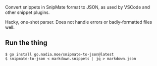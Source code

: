 Convert snippets in SnipMate format to JSON, as used by VSCode and other snippet plugins.

Hacky, one-shot parser. Does not handle errors or badly-formatted files well.

## Run the thing

```console
$ go install go.nadia.moe/snipmate-to-json@latest
$ snipmate-to-json < markdown.snippets | jq > markdown.json
```
